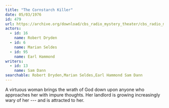 ```yaml
---
title: "The Cornstarch Killer"
date: 05/03/1976
id: 479
url: https://archive.org/download/cbs_radio_mystery_theater/cbs_radio_mystery_theater-0451-0500.zip/cbs_radio_mystery_theater-0451-0500%2Fcbsrmt_0479_the_cornstarch_killer.mp3
actors:  
  - id: 16
    name: Robert Dryden  
  - id: 6
    name: Marian Seldes  
  - id: 95
    name: Earl Hammond
writers:  
  - id: 13
    name: Sam Dann
searchable: Robert Dryden,Marian Seldes,Earl Hammond Sam Dann
---
```

A virtuous woman brings the wrath of God down upon anyone who approaches her with impure thoughts. Her landlord is growing increasingly wary of her --- and is attracted to her.